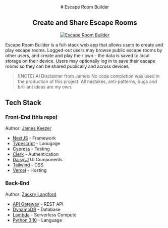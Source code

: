 <center>
# Escape Room Builder

## Create and Share Escape Rooms

[![Escape Room Builder](https://img.shields.io/endpoint?url=https://cloud.cypress.io/badge/simple/f968uc&style=flat&logo=cypress)](https://cloud.cypress.io/projects/f968uc/runs)
</center>

Escape Room Builder is a full-stack web app that allows users to create and play escape rooms. Logged-out users may browse public escape rooms by other users, and create and play their own - the data is saved to local storage on their device. Users may optionally log in to save their escape rooms so they can be shared publically and across devices.

> ![NOTE]
> AI Disclaimer from James: No code completion was used in the production of this project. All mistakes, anti-patterns, bugs and brilliant ideas are my own.

## Tech Stack

### Front-End (this repo)

Author: [James Keezer](https://github.com/Jamesllllllllll)

- [NextJS](https://nextjs.org) - Framework
- [Typescript](https://www.typescriptlang.org/) - Lanugage
- [Cypress](https://www.cypress.io/) - Testing
- [Clerk](https://clerk.com) - Authentication
- [DaisyUI](https://daisyui.com/) UI Components
- [Tailwind](https://tailwindcss.com) - CSS
- [Vercel](https://vercel.com) - Hosting

### Back-End

Author: [Zackry Langford](https://github.com/zackrylangford)

- [API Gateway](https://aws.amazon.com/api-gateway/) - REST API
- [DynamoDB](https://aws.amazon.com/dynamodb/) - Database
- [Lambda](https://aws.amazon.com/lambda/) - Serverless Compute
- [Python 3.10](https://www.python.org/) - Language

